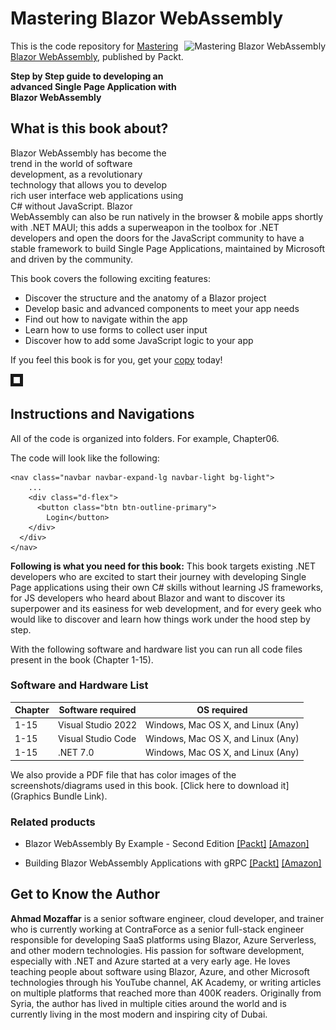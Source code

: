 # Mastering Blazor WebAssembly

<a href="https://www.packtpub.com/product/mastering-blazor-webassembly/9781803235103"><img src="https://content.packt.com/B18601/cover_image_small.jpeg" alt="Mastering Blazor WebAssembly" height="256px" align="right"></a>

This is the code repository for [Mastering Blazor WebAssembly](https://www.packtpub.com/product/mastering-blazor-webassembly/9781803235103), published by Packt.

**Step by Step guide to developing an advanced Single Page Application with Blazor WebAssembly**

## What is this book about?
Blazor WebAssembly has become the trend in the world of software development, as a revolutionary technology that allows you to develop rich user interface web applications using C# without JavaScript. Blazor WebAssembly can also be run natively in the browser & mobile apps shortly with .NET MAUI; this adds a superweapon in the toolbox for .NET developers and open the doors for the JavaScript community to have a stable framework to build Single Page Applications, maintained by Microsoft and driven by the community.

This book covers the following exciting features:
* Discover the structure and the anatomy of a Blazor project
* Develop basic and advanced components to meet your app needs
* Find out how to navigate within the app
* Learn how to use forms to collect user input
* Discover how to add some JavaScript logic to your app

If you feel this book is for you, get your [copy](https://www.amazon.com/dp/1803235101) today!

<a href="https://www.packtpub.com/?utm_source=github&utm_medium=banner&utm_campaign=GitHubBanner"><img src="https://raw.githubusercontent.com/PacktPublishing/GitHub/master/GitHub.png" 
alt="https://www.packtpub.com/" border="5" /></a>


## Instructions and Navigations
All of the code is organized into folders. For example, Chapter06.

The code will look like the following:
```
<nav class="navbar navbar-expand-lg navbar-light bg-light">
    ...
    <div class="d-flex">
      <button class="btn btn-outline-primary">
        Login</button>
    </div>
  </div>
</nav>
```

**Following is what you need for this book:**
This book targets existing .NET developers who are excited to start their journey with developing Single Page applications using their own C# skills without learning JS frameworks, for JS developers who heard about Blazor and want to discover its superpower and its easiness for web development, and for every geek who would like to discover and learn how things work under the hood step by step.

With the following software and hardware list you can run all code files present in the book (Chapter 1-15).

### Software and Hardware List

| Chapter  | Software required                   | OS required                        |
| -------- | ------------------------------------| -----------------------------------|
| 1-15      | Visual Studio 2022                 | Windows, Mac OS X, and Linux (Any) |
| 1-15      | Visual Studio Code                 | Windows, Mac OS X, and Linux (Any) |
| 1-15      | .NET 7.0                           | Windows, Mac OS X, and Linux (Any) |


We also provide a PDF file that has color images of the screenshots/diagrams used in this book. [Click here to download it](Graphics Bundle Link).


### Related products <Other books you may enjoy>
* Blazor WebAssembly By Example - Second Edition  [[Packt]](https://www.packtpub.com/product/blazor-webassembly-by-example-second-edition/9781803241852) [[Amazon]](https://www.amazon.com/dp/1803241853)

* Building Blazor WebAssembly Applications with gRPC  [[Packt]](https://www.packtpub.com/product/building-blazor-webassembly-applications-with-grpc/9781804610558) [[Amazon]](https://www.amazon.com/dp/1804610550)

## Get to Know the Author
**Ahmad Mozaffar**
is a senior software engineer, cloud developer, and trainer who is currently working at ContraForce as a senior full-stack engineer responsible for developing SaaS platforms using Blazor, Azure Serverless, and other modern technologies. His passion for software development, especially with .NET and Azure started at a very early age. He loves teaching people about software using Blazor, Azure, and other Microsoft technologies through his YouTube channel, AK Academy, or writing articles on multiple platforms that reached more than 400K readers.
Originally from Syria, the author has lived in multiple cities around the world and is currently living in the most modern and inspiring city of Dubai.
